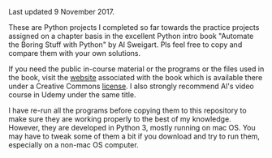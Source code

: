 Last updated 9 November 2017.

These are Python projects I completed so far towards the practice projects assigned on a chapter basis in the excellent Python intro book "Automate the Boring Stuff with Python" by Al Sweigart. Pls feel free to copy and compare them with your own solutions.  

If you need the public in-course material or the programs or the files used in the book, visit the [website](https://automatetheboringstuff.com/) associated with the book which is available there under a Creative Commons [license](https://creativecommons.org/licenses/by-nc-sa/3.0/legalcode). I also strongly recommend Al's video course in Udemy under the same title.

I have re-run all the programs before copying them to this repository to make sure they are working properly to the best of my knowledge. However, they are developed in Python 3, mostly running on mac OS. You may have to tweak some of them a bit if you download and try to run them, especially on a non-mac OS computer.

